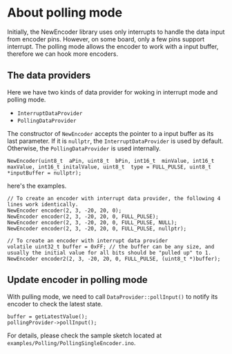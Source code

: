 
# About polling mode
Initially, the NewEncoder library uses only interrupts to handle the data input from encoder pins.
However, on some board, only a few pins support interrupt.
The polling mode allows the encoder to work with a input buffer, therefore we can hook more encoders.

## The data providers
Here we have two kinds of data provider for woking in interrupt mode and polling mode.
-  `InterruptDataProvider`
-  `PollingDataProvider`

The constructor of `NewEncoder` accepts the pointer to a input buffer as its last parameter.  If it is `nullptr`, the `InterruptDataProvider` is used by default. Otherwise, the `PollingDataProvider` is used internally.
```
NewEncoder(uint8_t  aPin, uint8_t  bPin, int16_t  minValue, int16_t maxValue, int16_t initalValue, uint8_t  type = FULL_PULSE, uint8_t *inputBuffer = nullptr);
```
here's the examples.
```
// To create an encoder with interrupt data provider, the following 4 lines work identically.
NewEncoder encoder(2, 3, -20, 20, 0);
NewEncoder encoder(2, 3, -20, 20, 0, FULL_PULSE);
NewEncoder encoder(2, 3, -20, 20, 0, FULL_PULSE, NULL);
NewEncoder encoder(2, 3, -20, 20, 0, FULL_PULSE, nullptr);

// To create an encoder with interrupt data provider
volatile uint32_t buffer = 0xFF; // the buffer can be any size, and usually the initial value for all bits should be "pulled up" to 1.
NewEncoder encoder2(2, 3, -20, 20, 0, FULL_PULSE, (uint8_t *)buffer);
```

## Update encoder in polling mode
With pulling mode, we need to call `DataProvider::pollInput()` to notify its encoder to check the latest state.
```
buffer = getLatestValue();
pollingProvider->pollInput();
```

For details, please check the sample sketch located at `examples/Polling/PollingSingleEncoder.ino`.

